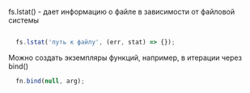 fs.lstat() - дает информацию о файле в зависимости от файловой системы

```javascript

  fs.lstat('путь к файлу', (err, stat) => {});
```

Можно создать экземпляры функций, например, в итерации через bind()

```javascript
  fn.bind(null, arg);
```
